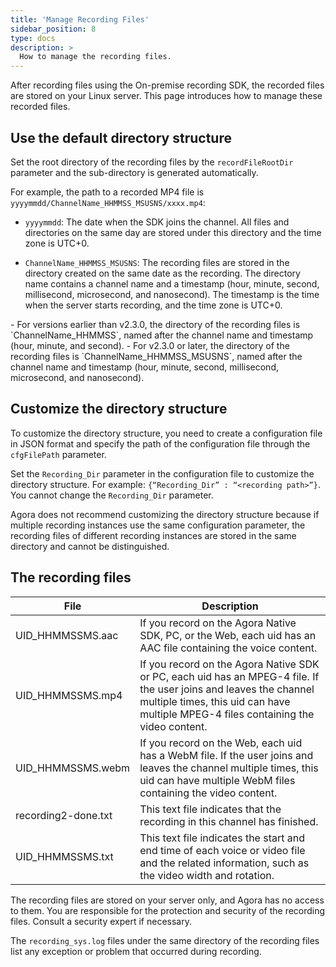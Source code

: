 ```yaml
---
title: 'Manage Recording Files'
sidebar_position: 8
type: docs
description: >
  How to manage the recording files.
---
```


After recording files using the On-premise recording SDK, the recorded files are stored on your Linux server. This page introduces how to manage these recorded files.

## Use the default directory structure 

Set the root directory of the recording files by the `recordFileRootDir` parameter and the sub-directory is generated automatically. 

For example, the path to a recorded MP4 file is `yyyymmdd/ChannelName_HHMMSS_MSUSNS/xxxx.mp4`: 

- `yyyymmdd`: The date when the SDK joins the channel. All files and directories on the same day are stored under this directory and the time zone is UTC+0.

- `ChannelName_HHMMSS_MSUSNS`: The recording files are stored in the directory created on the same date as the recording. The directory name contains a channel name and a timestamp (hour, minute, second, millisecond, microsecond, and nanosecond). The timestamp is the time when the server starts recording, and the time zone is UTC+0.

<Admonition type="info">
- For versions earlier than v2.3.0, the directory of the recording files is `ChannelName_HHMMSS`, named after the channel name and timestamp (hour, minute, and second).
- For v2.3.0 or later, the directory of the recording files is `ChannelName_HHMMSS_MSUSNS`, named after the channel name and timestamp (hour, minute, second, millisecond, microsecond, and nanosecond).
</Admonition>

## Customize the directory structure

To customize the directory structure, you need to create a configuration file in JSON format and specify the path of the configuration file through the `cfgFilePath` parameter.

Set the `Recording_Dir` parameter in the configuration file to customize the directory structure. For example: `{“Recording_Dir” : “<recording path>”}`. You cannot change the `Recording_Dir` parameter.

<Admonition type="info">
Agora does not recommend customizing the directory structure because if multiple recording instances use the same configuration parameter, the recording files of different recording instances are stored in the same directory and cannot be distinguished.
</Admonition>

## The recording files

| File | Description |
| --- | --- |
| UID_HHMMSSMS.aac | If you record on the Agora Native SDK, PC, or the Web, each uid has an AAC file containing the voice content. |
| UID_HHMMSSMS.mp4 | If you record on the Agora Native SDK or PC, each uid has an MPEG-4 file. If the user joins and leaves the channel multiple times, this uid can have multiple MPEG-4 files containing the video content. |
| UID_HHMMSSMS.webm | If you record on the Web, each uid has a WebM file. If the user joins and leaves the channel multiple times, this uid can have multiple WebM files containing the video content. |
| recording2-done.txt | This text file indicates that the recording in this channel has finished. |
| UID_HHMMSSMS.txt | This text file indicates the start and end time of each voice or video file and the related information, such as the video width and rotation. |


The recording files are stored on your server only, and Agora has no access to them. You are responsible for the protection and security of the recording files. Consult a security expert if necessary.

The `recording_sys.log` files under the same directory of the recording files list any exception or problem that occurred during recording.


